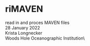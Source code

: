 # riMAVEN
read in and proces MAVEN files\
28 January 2022\
Krista Longnecker\
Woods Hole Oceanographic Institution\
